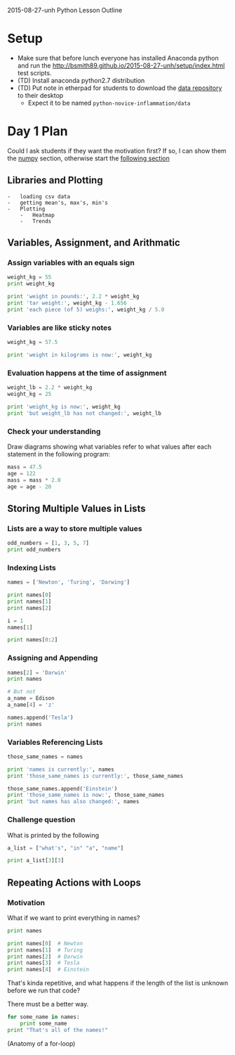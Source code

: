 2015-08-27-unh Python Lesson Outline

# Setup #

-   Make sure that before lunch everyone has installed Anaconda python
    and run the http://bsmith89.github.io/2015-08-27-unh/setup/index.html
    test scripts.
-   (TD) Install anaconda python2.7 distribution
-   (TD) Put note in etherpad for students to download the
    [data repository][data-repo] to their desktop
    -   Expect it to be named `python-novice-inflammation/data`

[data-repo]: http://swcarpentry.github.io/python-novice-inflammation/python-novice-inflammation-data.zip




# Day 1 Plan #

Could I ask students if they want the motivation first?  If so, I can show them
the [numpy](#libraries-and-plotting) section, otherwise start the [following
section](#variables-assignment-and-arithmatic)




## Libraries and Plotting ##
    -   loading csv data
    -   getting mean's, max's, min's
    -   Plotting
        -   Heatmap
        -   Trends




## Variables, Assignment, and Arithmatic ##


### Assign variables with an equals sign ###

```python
weight_kg = 55
print weight_kg

print 'weight in pounds:', 2.2 * weight_kg
print 'tar weight:', weight_kg - 1.656
print 'each piece (of 5) weighs:', weight_kg / 5.0
```

### Variables are like sticky notes ###

```python
weight_kg = 57.5

print 'weight in kilograms is now:', weight_kg
```

### Evaluation happens at the time of assignment ###

```python
weight_lb = 2.2 * weight_kg
weight_kg = 25

print 'weight_kg is now:', weight_kg
print 'but weight_lb has not changed:', weight_lb
```

### Check your understanding ###

Draw diagrams showing what variables refer to what values after each statement
in the following program:

```python
mass = 47.5
age = 122
mass = mass * 2.0
age = age - 20
```



## Storing Multiple Values in Lists ##

### Lists are a way to store multiple values ###

```python
odd_numbers = [1, 3, 5, 7]
print odd_numbers
```

### Indexing Lists ###

```python
names = ['Newton', 'Turing', 'Darwing']

print names[0]
print names[1]
print names[2]

i = 1
names[1]

print names[0:2]
```

### Assigning and Appending ###

```python
names[2] = 'Darwin'
print names

# But not
a_name = Edison
a_name[4] = 'z'

names.append('Tesla')
print names

```

### Variables Referencing Lists ###

```python
those_same_names = names

print 'names is currently:', names
print 'those_same_names is currently:', those_same_names

those_same_names.append('Einstein')
print 'those_same_names is now:', those_same_names
print 'but names has also changed:', names
```

### Challenge question ###

What is printed by the following

```python
a_list = ["what's", "in" "a", "name"]

print a_list[3][3]
```




## Repeating Actions with Loops ##

### Motivation ###

What if we want to print everything in names?

```python
print names

print names[0]  # Newton
print names[1]  # Turing
print names[2]  # Darwin
print names[3]  # Tesla
print names[4]  # Einstein
```

That's kinda repetitive, and what happens if the length of the list is
unknown before we run that code?

There must be a better way.

```python
for some_name in names:
    print some_name
print "That's all of the names!"
```

(Anatomy of a for-loop)
